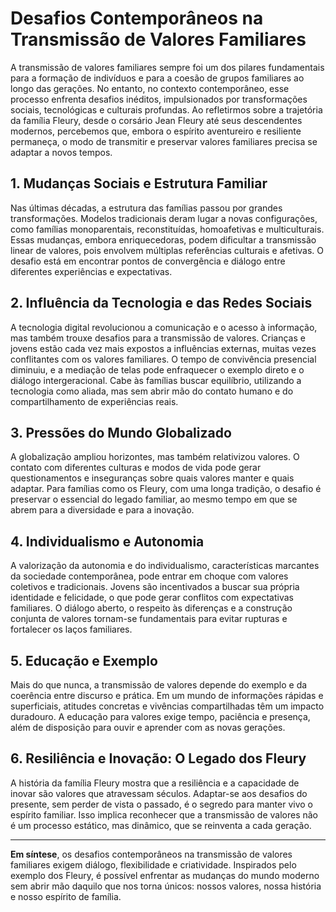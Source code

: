 # Desafios Contemporâneos na Transmissão de Valores Familiares

A transmissão de valores familiares sempre foi um dos pilares fundamentais para a formação de indivíduos e para a coesão de grupos familiares ao longo das gerações. No entanto, no contexto contemporâneo, esse processo enfrenta desafios inéditos, impulsionados por transformações sociais, tecnológicas e culturais profundas. Ao refletirmos sobre a trajetória da família Fleury, desde o corsário Jean Fleury até seus descendentes modernos, percebemos que, embora o espírito aventureiro e resiliente permaneça, o modo de transmitir e preservar valores familiares precisa se adaptar a novos tempos.

## 1. Mudanças Sociais e Estrutura Familiar

Nas últimas décadas, a estrutura das famílias passou por grandes transformações. Modelos tradicionais deram lugar a novas configurações, como famílias monoparentais, reconstituídas, homoafetivas e multiculturais. Essas mudanças, embora enriquecedoras, podem dificultar a transmissão linear de valores, pois envolvem múltiplas referências culturais e afetivas. O desafio está em encontrar pontos de convergência e diálogo entre diferentes experiências e expectativas.

## 2. Influência da Tecnologia e das Redes Sociais

A tecnologia digital revolucionou a comunicação e o acesso à informação, mas também trouxe desafios para a transmissão de valores. Crianças e jovens estão cada vez mais expostos a influências externas, muitas vezes conflitantes com os valores familiares. O tempo de convivência presencial diminuiu, e a mediação de telas pode enfraquecer o exemplo direto e o diálogo intergeracional. Cabe às famílias buscar equilíbrio, utilizando a tecnologia como aliada, mas sem abrir mão do contato humano e do compartilhamento de experiências reais.

## 3. Pressões do Mundo Globalizado

A globalização ampliou horizontes, mas também relativizou valores. O contato com diferentes culturas e modos de vida pode gerar questionamentos e inseguranças sobre quais valores manter e quais adaptar. Para famílias como os Fleury, com uma longa tradição, o desafio é preservar o essencial do legado familiar, ao mesmo tempo em que se abrem para a diversidade e para a inovação.

## 4. Individualismo e Autonomia

A valorização da autonomia e do individualismo, características marcantes da sociedade contemporânea, pode entrar em choque com valores coletivos e tradicionais. Jovens são incentivados a buscar sua própria identidade e felicidade, o que pode gerar conflitos com expectativas familiares. O diálogo aberto, o respeito às diferenças e a construção conjunta de valores tornam-se fundamentais para evitar rupturas e fortalecer os laços familiares.

## 5. Educação e Exemplo

Mais do que nunca, a transmissão de valores depende do exemplo e da coerência entre discurso e prática. Em um mundo de informações rápidas e superficiais, atitudes concretas e vivências compartilhadas têm um impacto duradouro. A educação para valores exige tempo, paciência e presença, além de disposição para ouvir e aprender com as novas gerações.

## 6. Resiliência e Inovação: O Legado dos Fleury

A história da família Fleury mostra que a resiliência e a capacidade de inovar são valores que atravessam séculos. Adaptar-se aos desafios do presente, sem perder de vista o passado, é o segredo para manter vivo o espírito familiar. Isso implica reconhecer que a transmissão de valores não é um processo estático, mas dinâmico, que se reinventa a cada geração.

---

**Em síntese**, os desafios contemporâneos na transmissão de valores familiares exigem diálogo, flexibilidade e criatividade. Inspirados pelo exemplo dos Fleury, é possível enfrentar as mudanças do mundo moderno sem abrir mão daquilo que nos torna únicos: nossos valores, nossa história e nosso espírito de família.